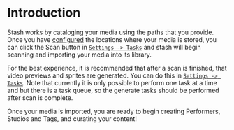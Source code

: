 # Introduction

Stash works by cataloging your media using the paths that you provide. Once you have [configured](/settings?tab=library) the locations where your media is stored, you can click the Scan button in [`Settings -> Tasks`](/settings?tab=tasks) and stash will begin scanning and importing your media into its library.

For the best experience, it is recommended that after a scan is finished, that video previews and sprites are generated. You can do this in [`Settings -> Tasks`](/settings?tab=tasks). Note that currently it is only possible to perform one task at a time and but there is a task queue, so the generate tasks should be performed after scan is complete.

Once your media is imported, you are ready to begin creating Performers, Studios and Tags, and curating your content!